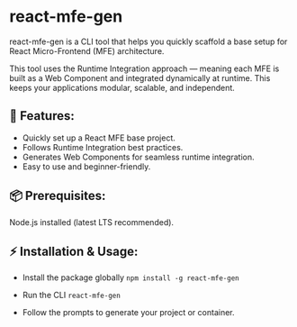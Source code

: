 # react-mfe-gen

react-mfe-gen is a CLI tool that helps you quickly scaffold a base setup for React Micro-Frontend (MFE) architecture.

This tool uses the Runtime Integration approach — meaning each MFE is built as a Web Component and integrated dynamically at runtime. This keeps your applications modular, scalable, and independent.

## 🚀 Features:

- Quickly set up a React MFE base project.
- Follows Runtime Integration best practices.
- Generates Web Components for seamless runtime integration.
- Easy to use and beginner-friendly.

## 📦 Prerequisites:

Node.js installed (latest LTS recommended).

## ⚡ Installation & Usage:

- Install the package globally
    `npm install -g react-mfe-gen`

- Run the CLI
    `react-mfe-gen`

- Follow the prompts to generate your project or container.